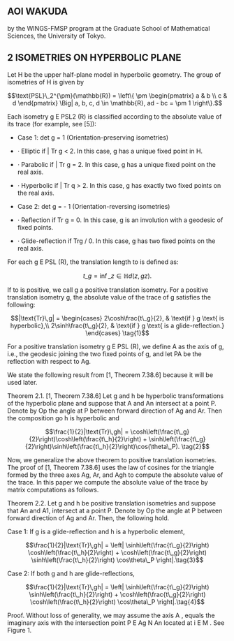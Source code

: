 ## AOI WAKUDA

by the WINGS-FMSP program at the Graduate School of Mathematical Sciences, the University of Tokyo.

## 2 ISOMETRIES ON HYPERBOLIC PLANE

Let H be the upper half-plane model in hyperbolic geometry. The group of isometries of H is given by

$$\text{PSL}\_2^{\pm}(\mathbb{R}) = \left\{ \pm \begin{pmatrix} a & b \\ c & d \end{pmatrix} \Big| a, b, c, d \in \mathbb{R}, ad - bc = \pm 1 \right\}.$$

Each isometry g E PSL2 (R) is classified according to the absolute value of its trace (for example, see [5]):

- Case 1: det g = 1 (Orientation-preserving isometries)

- · Elliptic if | Tr g < 2. In this case, g has a unique fixed point in H.
- · Parabolic if | Tr g = 2. In this case, g has a unique fixed point on the real axis.
- · Hyperbolic if | Tr q > 2. In this case, g has exactly two fixed points on the real axis.

- Case 2: det g = - 1 (Orientation-reversing isometries)

- · Reflection if Tr g = 0. In this case, g is an involution with a geodesic of fixed points.
- · Glide-reflection if Trg / 0. In this case, g has two fixed points on the real axis.

For each g E PSL (R), the translation length to is defined as:

$$t\_g = \inf\_{z \in \mathbb{H}} d(z, gz).$$

If to is positive, we call g a positive translation isometry. For a positive translation isometry g, the absolute value of the trace of g satisfies the following:

$$|\text{Tr}\,g| = \begin{cases} 2\cosh\frac{t\_g}{2}, & \text{if } g \text{ is hyperbolic},\\ 2\sinh\frac{t\_g}{2}, & \text{if } g \text{ is a glide-reflection.} \end{cases} \tag{1}$$

For a positive translation isometry g E PSL (R), we define A as the axis of g, i.e., the geodesic joining the two fixed points of g, and let PA be the reflection with respect to Ag.

We state the following result from [1, Theorem 7.38.6] because it will be used later.

Theorem 2.1. [1, Theorem 7.38.6] Let g and h be hyperbolic transformations of the hyperbolic plane and suppose that A and An intersect at a point P. Denote by Op the angle at P between forward direction of Ag and Ar. Then the composition go h is hyperbolic and

$$\frac{1}{2}|\text{Tr}\,gh| = \cosh\left(\frac{t\_g}{2}\right)\cosh\left(\frac{t\_h}{2}\right) + \sinh\left(\frac{t\_g}{2}\right)\sinh\left(\frac{t\_h}{2}\right)\cos(\theta\_P). \tag{2}$$

Now, we generalize the above theorem to positive translation isometries. The proof of [1, Theorem 7.38.6] uses the law of cosines for the triangle formed by the three axes Ag, Ar, and Agh to compute the absolute value of the trace. In this paper we compute the absolute value of the trace by matrix computations as follows.

Theorem 2.2. Let g and h be positive translation isometries and suppose that An and A1, intersect at a point P. Denote by Op the angle at P between forward direction of Ag and Ar. Then, the following hold.

Case 1: If g is a glide-reflection and h is a hyperbolic element,

$$\frac{1}{2}|\text{Tr}\,gh| = \left| \sinh\left(\frac{t\_g}{2}\right) \cosh\left(\frac{t\_h}{2}\right) + \cosh\left(\frac{t\_g}{2}\right) \sinh\left(\frac{t\_h}{2}\right) \cos\theta\_P \right|.\tag{3}$$

Case 2: If both g and h are glide-reflections,

$$\frac{1}{2}|\text{Tr}\,gh| = \left| \sinh\left(\frac{t\_g}{2}\right) \sinh\left(\frac{t\_h}{2}\right) + \cosh\left(\frac{t\_g}{2}\right) \cosh\left(\frac{t\_h}{2}\right) \cos\theta\_P \right|.\tag{4}$$

Proof. Without loss of generality, we may assume the axis A , equals the imaginary axis with the intersection point P E Ag N An located at i E M . See Figure 1.